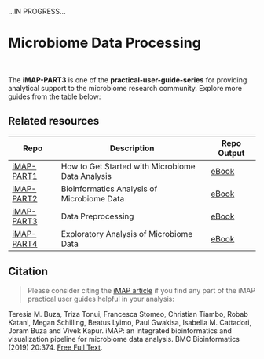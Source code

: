 ...IN PROGRESS...

# Microbiome Data Processing

<!-- ![Microbiome Data Processing in R.](img/part3_flow.png) -->

<br>


The <strong>iMAP-PART3</strong> is one of the <b>practical-user-guide-series</b> for providing analytical support to the microbiome research community. Explore more guides from the table below:

## Related resources


|Repo| Description| Repo Output|
|-------------------------|---------------------------------------------------|-----------------|
| [iMAP-PART1](https://github.com/tmbuza/iMAP-part1/) | How to Get Started with Microbiome Data Analysis | [eBook](https://complexdatainsights.com/books/microbiome-analysis/getting-started) |
| [iMAP-PART2](https://github.com/tmbuza/iMAP-part2/) | Bioinformatics Analysis of Microbiome Data | [eBook](https://complexdatainsights.com/books/microbiome-analysis/bioinformatics-analysis) |
| [iMAP-PART3](https://github.com/tmbuza/iMAP-part3/) | Data Preprocessing | [eBook](https://complexdatainsights.com/books/microbiome-analysis/data-preprocessing) |
| [iMAP-PART4](https://github.com/tmbuza/iMAP-part4/) | Exploratory Analysis of Microbiome Data | [eBook](https://complexdatainsights.com/books/microbiome-analysis/exploratory-analysis) |



## Citation
> Please consider citing the [iMAP article](https://rdcu.be/b5iVj) if you find any part of the iMAP practical user guides helpful in your analysis:

Teresia M. Buza, Triza Tonui, Francesca Stomeo, Christian Tiambo, Robab Katani, Megan Schilling, Beatus Lyimo, Paul Gwakisa, Isabella M. Cattadori, Joram Buza and Vivek Kapur. iMAP: an integrated bioinformatics and visualization pipeline for microbiome data analysis. BMC Bioinformatics (2019) 20:374. [Free Full Text](https://pubmed.ncbi.nlm.nih.gov/31269897/).

